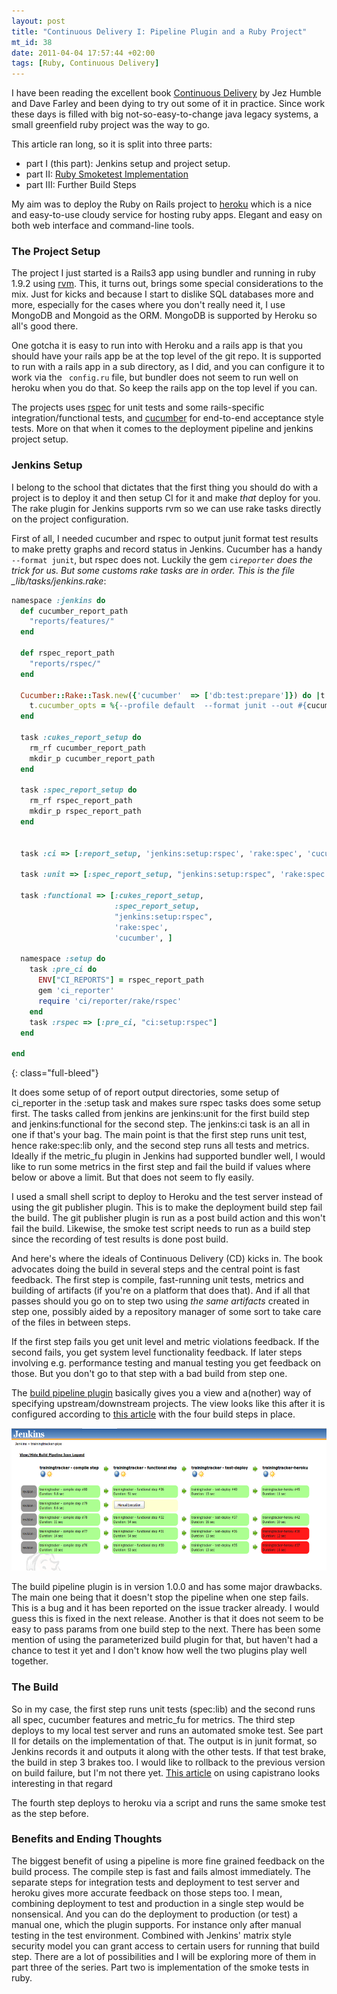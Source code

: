 ```yaml
---
layout: post
title: "Continuous Delivery I: Pipeline Plugin and a Ruby Project"
mt_id: 38
date: 2011-04-04 17:57:44 +02:00
tags: [Ruby, Continuous Delivery]
---
```


I have been reading the excellent book [Continuous Delivery](http://www.amazon.com/Continuous-Delivery-Deployment-Automation-Addison-Wesley/dp/0321601912/) by Jez Humble and Dave Farley and been dying to try out some of it in practice. Since work these days is filled with big not-so-easy-to-change java legacy systems, a small greenfield ruby project was the way to go.

This article ran long, so it is split into three parts:

- part I (this part): Jenkins setup and project setup.
- part II: [Ruby Smoketest Implementation](http://blog.knuthaugen.no/2011/04/continuous-delivery-ii-smoketests-in-ruby-and-rails.html)
- part III: Further Build Steps

My aim was to deploy the Ruby on Rails project to [heroku](http://heroku.com/) which is a nice and easy-to-use cloudy service for hosting ruby apps. Elegant and easy on both web interface and command-line tools.

### The Project Setup

The project I just started is a Rails3 app using bundler and running in ruby 1.9.2 using [rvm](http://rvm.beginrescueend.com/). This, it turns out, brings some special considerations to the mix. Just for kicks and because I start to dislike SQL databases more and more, especially for the cases where you don't really need it, I use MongoDB and Mongoid as the ORM. MongoDB is supported by Heroku so all's good there.

One gotcha it is easy to run into with Heroku and a rails app is that you should have your rails app be at the top level of the git repo. It is supported to run with a rails app in a sub directory, as I did, and you can configure it to work via the <code> config.ru</code> file, but bundler does not seem to run well on heroku when you do that. So keep the rails app on the top level if you can.

The projects uses [rspec](https://github.com/rspec/rspec) for unit tests and some rails-specific integration/functional tests, and [cucumber](http://cukes.info/) for end-to-end acceptance style tests. More on that when it comes to the deployment pipeline and jenkins project setup.

### Jenkins Setup

I belong to the school that dictates that the first thing you should do with a project is to deploy it and then setup CI for it and make _that_ deploy for you.
The rake plugin for Jenkins supports rvm so we can use rake tasks directly on the project configuration.

First of all, I needed cucumber and rspec to output junit format test results to make pretty graphs and record status in Jenkins. Cucumber has a handy <code>--format junit</code>, but rspec does not. Luckily the gem <code>ci*reporter</code> does the trick for us. But some customs rake tasks are in order. This is the file \_lib/tasks/jenkins.rake*:

```ruby
namespace :jenkins do
  def cucumber_report_path
    "reports/features/"
  end

  def rspec_report_path
    "reports/rspec/"
  end

  Cucumber::Rake::Task.new({'cucumber'  => ['db:test:prepare']}) do |t|
    t.cucumber_opts = %{--profile default  --format junit --out #{cucumber_report_path}}
  end

  task :cukes_report_setup do
    rm_rf cucumber_report_path
    mkdir_p cucumber_report_path
  end

  task :spec_report_setup do
    rm_rf rspec_report_path
    mkdir_p rspec_report_path
  end


  task :ci => [:report_setup, 'jenkins:setup:rspec', 'rake:spec', 'cucumber']

  task :unit => [:spec_report_setup, "jenkins:setup:rspec", 'rake:spec:lib']

  task :functional => [:cukes_report_setup,
                       :spec_report_setup,
                       "jenkins:setup:rspec",
                       'rake:spec',
                       'cucumber', ]

  namespace :setup do
    task :pre_ci do
      ENV["CI_REPORTS"] = rspec_report_path
      gem 'ci_reporter'
      require 'ci/reporter/rake/rspec'
    end
    task :rspec => [:pre_ci, "ci:setup:rspec"]
  end

end
```
{: class="full-bleed"}

It does some setup of of report output directories, some setup of ci_reporter in the :setup task and makes sure rspec tasks does some setup first. The tasks called from jenkins are jenkins:unit for the first build step and jenkins:functional for the second step. The jenkins:ci task is an all in one if that's your bag. The main point is that the first step runs unit test, hence rake:spec:lib only, and the second step runs all tests and metrics. Ideally if the metric_fu plugin in Jenkins had supported bundler well, I would like to run some metrics in the first step and fail the build if values where below or above a limit. But that does not seem to fly easily.

I used a small shell script to deploy to Heroku and the test server instead of using the git publisher plugin. This is to make the deployment build step fail the build. The git publisher plugin is run as a post build action and this won't fail the build. Likewise, the smoke test script needs to run as a build step since the recording of test results is done post build.

And here's where the ideals of Continuous Delivery (CD) kicks in. The book advocates doing the build in several steps and the central point is fast feedback. The first step is compile, fast-running unit tests, metrics and building of artifacts (if you're on a platform that does that). And if all that passes should you go on to step two using _the same artifacts_ created in step one, possibly aided by a repository manager of some sort to take care of the files in between steps.

If the first step fails you get unit level and metric violations feedback. If the second fails, you get system level functionality feedback. If later steps involving e.g. performance testing and manual testing you get feedback on those. But you don't go to that step with a bad build from step one.

The [build pipeline plugin](http://code.google.com/p/build-pipeline-plugin/) basically gives you a view and a(nother) way of specifying upstream/downstream projects. The view looks like this after it is configured according to [this article](http://www.wakaleo.com/blog/312-build-pipelines-with-jenkinshudson) with the four build steps in place.

<img src="/assets/images/jenkinspipe.png" width="600" height="228" alt="Jenkins pipeline" class="mt-image-none" style="" />

The build pipeline plugin is in version 1.0.0 and has some major drawbacks. The main one being that it doesn't stop the pipeline when one step fails. This is a bug and it has been reported on the issue tracker already. I would guess this is fixed in the next release. Another is that it does not seem to be easy to pass params from one build step to the next. There has been some mention of using the parameterized build plugin for that, but haven't had a chance to test it yet and I don't know how well the two plugins play well together.

### The Build

So in my case, the first step runs unit tests (spec:lib) and the second runs all spec, cucumber features and metric_fu for metrics. The third step deploys to my local test server and runs an automated smoke test. See part II for details on the implementation of that. The output is in junit format, so Jenkins records it and outputs it along with the other tests. If that test brake, the build in step 3 brakes too. I would like to rollback to the previous version on build failure, but I'm not there yet. [This article](http://casperfabricius.com/site/2009/09/20/manage-and-rollback-heroku-deployments-capistrano-style/) on using capistrano looks interesting in that regard

The fourth step deploys to heroku via a script and runs the same smoke test as the step before.

### Benefits and Ending Thoughts

The biggest benefit of using a pipeline is more fine grained feedback on the build process. The compile step is fast and fails almost immediately. The separate steps for integration tests and deployment to test server and heroku gives more accurate feedback on those steps too. I mean, combining deployment to test and production in a single step would be nonsensical. And you can do the deployment to production (or test) a manual one, which the plugin supports. For instance only after manual testing in the test environment. Combined with Jenkins' matrix style security model you can grant access to certain users for running that build step. There are a lot of possibilities and I will be exploring more of them in part three of the series. Part two is implementation of the smoke tests in ruby.


